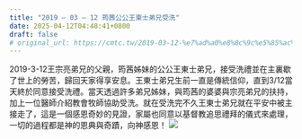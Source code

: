 ```yaml
---
title: "2019 – 03 – 12 筠茜公公王東士弟兄受洗"
date: 2025-04-12T04:48:41+0800
draft: false
# original_url: https://cmtc.tw/2019-03-12-%e7%ad%a0%e8%8c%9c%e5%85%ac%e5%85%ac%e7%8e%8b%e6%9d%b1%e5%a3%ab%e5%bc%9f%e5%85%84%e5%8f%97%e6%b4%97
---
```




2019-3-12王宗亮弟兄的父親，筠茜姊妹的公公王東士弟兄，接受洗禮並在主裏歇了世上的勞苦，歸回天家得享安息。王東士弟兄生前一直是傳統信仰，直到3/12當天終於同意接受洗禮。當天透過許多弟兄姊妹，與筠茜的婆婆與宗亮弟兄的扶持，加上一位醫師介紹教會牧師協助受洗。就在受洗完不久王東士弟兄就在平安中被主接走了，這是一個感恩奇妙的見證，家屬也同意以基督教追思禮拜的儀式來處理，一切的過程都是神的恩典與奇蹟，向神感恩！
![](/images/王東士受洗.jpg)
